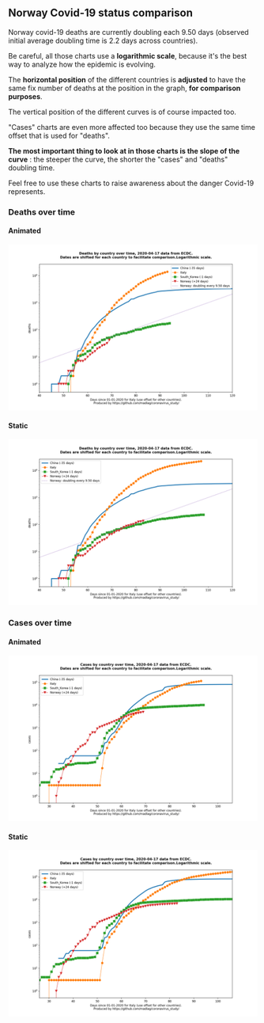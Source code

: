 ## Norway Covid-19 status comparison 

Norway covid-19 deaths are currently doubling each 9.50 days (observed initial average doubling time is 2.2 days across countries).



Be careful, all those charts use a **logarithmic scale**, because it's the best way to analyze how the epidemic is evolving.
 
The **horizontal position** of the different countries is **adjusted** to have the same fix number of deaths at the position in the graph, **for comparison purposes**.

The vertical position of the different curves is of course impacted too.

"Cases" charts are even more affected too because they use the same time offset that is used for "deaths".

**The most important thing to look at in those charts is the slope of the curve** : the steeper the curve, the shorter the "cases" and "deaths" doubling time.

Feel free to use these charts to raise awareness about the danger Covid-19 represents. 


 
### Deaths over time
 
#### Animated
![Norway covid-19 deaths animated chart](https://raw.githubusercontent.com/madlag/coronavirus_study/master/notebooks/graphs/2020-04-17/countries/Norway/2020-04-17_Norway_deaths.gif "Norway covid-19 deaths animated chart")   
 
#### Static
![Norway covid-19 deaths static chart](https://raw.githubusercontent.com/madlag/coronavirus_study/master/notebooks/graphs/2020-04-17/countries/Norway/2020-04-17_Norway_deaths.png "Norway covid-19 deaths static chart")   

 
### Cases over time
 
#### Animated
![Norway covid-19 cases animated chart](https://raw.githubusercontent.com/madlag/coronavirus_study/master/notebooks/graphs/2020-04-17/countries/Norway/2020-04-17_Norway_cases.gif "Norway covid-19 cases animated chart")   
 
#### Static
![Norway covid-19 cases static chart](https://raw.githubusercontent.com/madlag/coronavirus_study/master/notebooks/graphs/2020-04-17/countries/Norway/2020-04-17_Norway_cases.png "Norway covid-19 cases static chart")   

